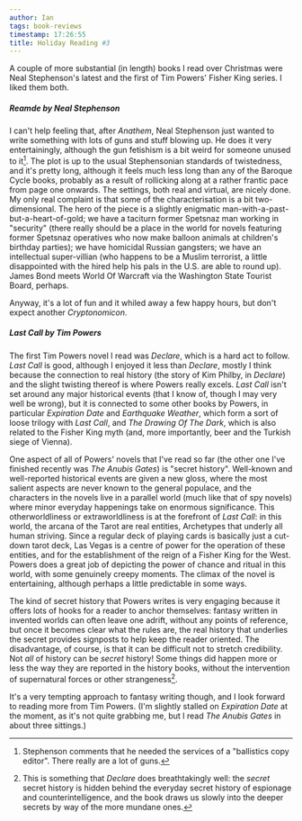 ```yaml
---
author: Ian
tags: book-reviews
timestamp: 17:26:55
title: Holiday Reading #3
---
```

A couple of more substantial (in length) books I read over Christmas
were Neal Stephenson's latest and the first of Tim Powers' Fisher King
series.  I liked them both.

<!--MORE-->

##### *Reamde* by Neal Stephenson

I can't help feeling that, after *Anathem*, Neal Stephenson just
wanted to write something with lots of guns and stuff blowing up.  He
does it very entertainingly, although the gun fetishism is a bit weird
for someone unused to it[^1].  The plot is up to the usual Stephensonian
standards of twistedness, and it's pretty long, although it feels much
less long than any of the Baroque Cycle books, probably as a result of
rollicking along at a rather frantic pace from page one onwards.  The
settings, both real and virtual, are nicely done.  My only real
complaint is that some of the characterisation is a bit
two-dimensional.  The hero of the piece is a slightly enigmatic
man-with-a-past-but-a-heart-of-gold; we have a taciturn former
Spetsnaz man working in "security" (there really should be a place in
the world for novels featuring former Spetsnaz operatives who now make
balloon animals at children's birthday parties); we have homicidal
Russian gangsters; we have an intellectual super-villian (who happens
to be a Muslim terrorist, a little disappointed with the hired help
his pals in the U.S. are able to round up).  James Bond meets World Of
Warcraft via the Washington State Tourist Board, perhaps.

Anyway, it's a lot of fun and it whiled away a few happy hours, but
don't expect another *Cryptonomicon*.


##### *Last Call* by Tim Powers

The first Tim Powers novel I read was *Declare*, which is a hard act
to follow.  *Last Call* is good, although I enjoyed it less than
*Declare*, mostly I think because the connection to real history (the
story of Kim Philby, in *Declare*) and the slight twisting thereof is
where Powers really excels.  *Last Call* isn't set around any major
historical events (that I know of, though I may very well be wrong),
but it is connected to some other books by Powers, in particular
*Expiration Date* and *Earthquake Weather*, which form a sort of loose
trilogy with *Last Call*, and *The Drawing Of The Dark*, which is also
related to the Fisher King myth (and, more importantly, beer and the
Turkish siege of Vienna).

One aspect of all of Powers' novels that I've read so far (the other
one I've finished recently was *The Anubis Gates*) is "secret
history".  Well-known and well-reported historical events are given a
new gloss, where the most salient aspects are never known to the
general populace, and the characters in the novels live in a parallel
world (much like that of spy novels) where minor everyday happenings
take on enormous significance.  This otherworldliness or
extraworldliness is at the forefront of *Last Call*: in this world,
the arcana of the Tarot are real entities, Archetypes that underly all
human striving.  Since a regular deck of playing cards is basically
just a cut-down tarot deck, Las Vegas is a centre of power for the
operation of these entities, and for the establishment of the reign of
a Fisher King for the West.  Powers does a great job of depicting the
power of chance and ritual in this world, with some genuinely creepy
moments.  The climax of the novel is entertaining, although perhaps a
little predictable in some ways.

The kind of secret history that Powers writes is very engaging because
it offers lots of hooks for a reader to anchor themselves: fantasy
written in invented worlds can often leave one adrift, without any
points of reference, but once it becomes clear what the rules are, the
real history that underlies the secret provides signposts to help keep
the reader oriented.  The disadvantage, of course, is that it can be
difficult not to stretch credibility.  Not *all* of history can be
*secret* history!  Some things did happen more or less the way they
are reported in the history books, without the intervention of
supernatural forces or other strangeness[^2].

It's a very tempting approach to fantasy writing though, and I look
forward to reading more from Tim Powers.  (I'm slightly stalled on
*Expiration Date* at the moment, as it's not quite grabbing me, but I
read *The Anubis Gates* in about three sittings.)


[^1]: Stephenson comments that he needed the services of a "ballistics
      copy editor".  There really are a lot of guns.

[^2]: This is something that *Declare* does breathtakingly well: the
      *secret* secret history is hidden behind the everyday secret
      history of espionage and counterintelligence, and the book
      draws us slowly into the deeper secrets by way of the more
      mundane ones.
